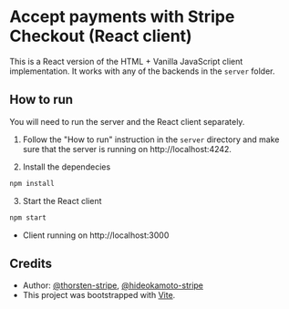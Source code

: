 # Accept payments with Stripe Checkout (React client)

This is a React version of the HTML + Vanilla JavaScript client implementation. It works with any of the backends in the `server` folder.

## How to run

You will need to run the server and the React client separately.

1. Follow the "How to run" instruction in the `server` directory and make sure that the server is running on http://localhost:4242.

2. Install the dependecies

```bash
npm install
```

3. Start the React client

```bash
npm start
```

- Client running on http://localhost:3000

## Credits

- Author: [@thorsten-stripe](https://twitter.com/thorwebdev), [@hideokamoto-stripe](https://twitter.com/hidetaka_dev)
- This project was bootstrapped with [Vite](https://.vitejs.dev/).
